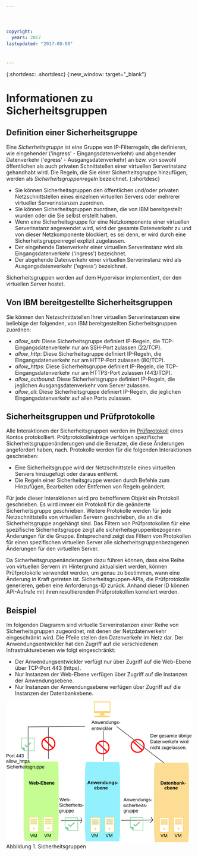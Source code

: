 ```yaml
---



copyright:
  years: 2017
lastupdated: "2017-08-08"


---
```


{:shortdesc: .shortdesc}
{:new_window: target="_blank"}

# Informationen zu Sicherheitsgruppen

## Definition einer Sicherheitsgruppe
Eine *Sicherheitsgruppe* ist eine Gruppe von IP-Filterregeln, die definieren, wie eingehender ('ingress' - Eingangsdatenverkehr) und abgehender
Datenverkehr ('egress' - Ausgangsdatenverkehr) an bzw. von sowohl öffentlichen als auch privaten Schnittstellen einer virtuellen Serverinstanz gehandhabt wird. Die Regeln, die Sie einer Sicherheitsgruppe hinzufügen, werden als *Sicherheitsgruppenregeln* bezeichnet.
{:shortdesc}

* Sie können Sicherheitsgruppen den öffentlichen und/oder privaten Netzschnittstellen eines einzelnen virtuellen Servers oder mehrerer virtueller Serverinstanzen zuordnen.
* Sie können Sicherheitsgruppen zuordnen, die von IBM bereitgestellt wurden oder die Sie selbst erstellt haben.
* Wenn eine Sicherheitsgruppe für eine Netzkomponente einer virtuellen Serverinstanz angewendet wird, wird der gesamte Datenverkehr zu und von dieser Netzkomponente blockiert, es sei denn, er wird durch eine Sicherheitsgruppenregel explizit zugelassen.
* Der eingehende Datenverkehr einer virtuellen Serverinstanz wird als Eingangsdatenverkehr ('ingress') bezeichnet. 
* Der abgehende Datenverkehr einer virtuellen Serverinstanz wird als Ausgangsdatenverkehr ('egress') bezeichnet. 

Sicherheitsgruppen werden auf dem Hypervisor implementiert, der den virtuellen Server hostet. 

## Von IBM bereitgestellte Sicherheitsgruppen
Sie können den Netzschnittstellen Ihrer virtuellen Serverinstanzen eine beliebige der folgenden, von IBM bereitgestellten
Sicherheitsgruppen zuordnen: 

* *allow_ssh*: Diese Sicherheitsgruppe definiert IP-Regeln, die TCP-Eingangsdatenverkehr nur am SSH-Port zulassen (22/TCP).
* *allow_http*: Diese Sicherheitsgruppe definiert IP-Regeln, die Eingangsdatenverkehr nur am HTTP-Port zulassen (80/TCP).
* *allow_https*: Diese Sicherheitsgruppe definiert IP-Regeln, die TCP-Eingangsdatenverkehr nur am HTTPS-Port zulassen (443/TCP).
* *allow_outbound*: Diese Sicherheitsgruppe definiert IP-Regeln, die jeglichen Ausgangsdatenverkehr vom Server zulassen. 
* *allow_all*: Diese Sicherheitsgruppe definiert IP-Regeln, die jeglichen Eingangsdatenverkehr auf allen Ports zulassen. 

## Sicherheitsgruppen und Prüfprotokolle
Alle Interaktionen der Sicherheitsgruppen werden im [Prüfprotokoll](https://console.bluemix.net/docs/customer-portal/cpmonenv.html#cp_viewacctauditlog) eines Kontos protokolliert. Prüfprotokolleinträge verfolgen spezifische Sicherheitsgruppenänderungen und die Benutzer, die diese Änderungen angefordert haben, nach. Protokolle werden für die folgenden Interaktionen geschrieben: 
* Eine Sicherheitsgruppe wird der Netzschnittstelle eines virtuellen Servers hinzugefügt oder daraus entfernt. 
* Die Regeln einer Sicherheitsgruppe werden durch Befehle zum Hinzufügen, Bearbeiten oder Entfernen von Regeln geändert. 

Für jede dieser Interaktionen wird pro betroffenem Objekt ein Protokoll geschrieben. Es wird immer ein Protokoll für die geänderte Sicherheitsgruppe geschrieben. Weitere Protokolle werden für jede Netzschnittstelle von virtuellen Servern geschrieben, die an die Sicherheitsgruppe angehängt sind. Das Filtern von Prüfprotokollen für eine spezifische Sicherheitsgruppe zeigt alle sicherheitsgruppenbezogenen Änderungen für die Gruppe. Entsprechend zeigt das Filtern von Protokollen für einen spezifischen virtuellen Server alle sicherheitsgruppenbezogenen Änderungen für den virtuellen Server. 

Da Sicherheitsgruppenänderungen dazu führen können, dass eine Reihe von virtuellen Servern im Hintergrund aktualisiert werden, können Prüfprotokolle verwendet werden, um genau zu bestimmen, wann eine Änderung in Kraft getreten ist. Sicherheitsgruppen-APIs, die Prüfprotokolle generieren, geben eine Anforderungs-ID zurück. Anhand dieser ID können API-Aufrufe mit ihren resultierenden Prüfprotokollen korreliert werden. 

## Beispiel
Im folgenden Diagramm sind virtuelle Serverinstanzen einer Reihe von Sicherheitsgruppen zugeordnet,
mit denen der Netzdatenverkehr eingeschränkt wird. Die Pfeile stellen den Datenverkehr im Netz dar. Der Anwendungsentwickler hat den Zugriff auf die verschiedenen Infrastrukturebenen wie folgt eingeschränkt:

* Der Anwendungsentwickler verfügt nur über Zugriff auf die Web-Ebene über TCP-Port 443 (https).
* Nur Instanzen der Web-Ebene verfügen über Zugriff auf die Instanzen der Anwendungsebene.
* Nur Instanzen der Anwendungsebene verfügen über Zugriff auf die Instanzen der Datenbankebene. 

![Abbildung der Sicherheitsgruppen](images/SecurityGroups.png "Abbildung des Datenverkehrs im Netz mit einer Reihe aktivierter Sicherheitsgruppen") Abbildung 1. Sicherheitsgruppen



